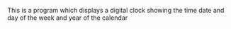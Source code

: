 This is a program which displays a digital clock 
showing the time date and day of the 
week and year of the calendar